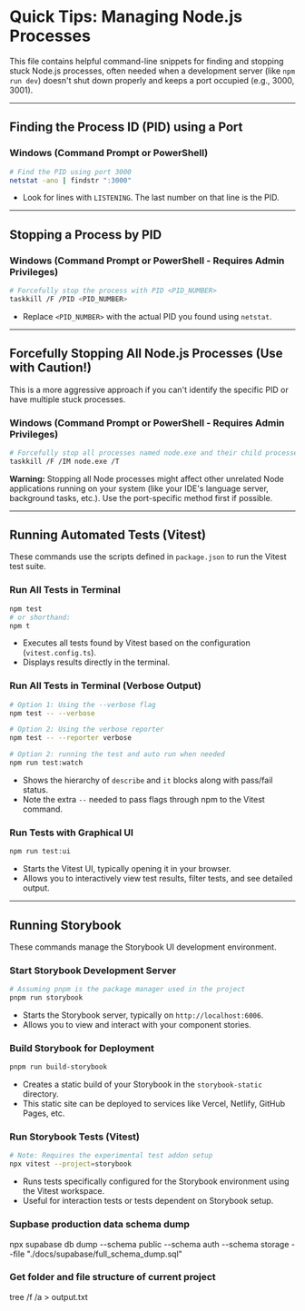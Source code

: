 # Quick Tips: Managing Node.js Processes

This file contains helpful command-line snippets for finding and stopping stuck Node.js processes, often needed when a development server (like `npm run dev`) doesn't shut down properly and keeps a port occupied (e.g., 3000, 3001).

---

## Finding the Process ID (PID) using a Port

### Windows (Command Prompt or PowerShell)

```bash
# Find the PID using port 3000
netstat -ano | findstr ":3000" 
```
* Look for lines with `LISTENING`. The last number on that line is the PID.

---

## Stopping a Process by PID

### Windows (Command Prompt or PowerShell - Requires Admin Privileges)

```bash
# Forcefully stop the process with PID <PID_NUMBER>
taskkill /F /PID <PID_NUMBER>
```
* Replace `<PID_NUMBER>` with the actual PID you found using `netstat`.

---

## Forcefully Stopping All Node.js Processes (Use with Caution!)

This is a more aggressive approach if you can't identify the specific PID or have multiple stuck processes.

### Windows (Command Prompt or PowerShell - Requires Admin Privileges)

```bash
# Forcefully stop all processes named node.exe and their child processes
taskkill /F /IM node.exe /T 
```

**Warning:** Stopping all Node processes might affect other unrelated Node applications running on your system (like your IDE's language server, background tasks, etc.). Use the port-specific method first if possible.

---

## Running Automated Tests (Vitest)

These commands use the scripts defined in `package.json` to run the Vitest test suite.

### Run All Tests in Terminal

```bash
npm test
# or shorthand:
npm t
```
* Executes all tests found by Vitest based on the configuration (`vitest.config.ts`).
* Displays results directly in the terminal.

### Run All Tests in Terminal (Verbose Output)

```bash
# Option 1: Using the --verbose flag
npm test -- --verbose

# Option 2: Using the verbose reporter
npm test -- --reporter verbose

# Option 2: running the test and auto run when needed
npm run test:watch
```
* Shows the hierarchy of `describe` and `it` blocks along with pass/fail status.
* Note the extra `--` needed to pass flags through npm to the Vitest command.

### Run Tests with Graphical UI

```bash
npm run test:ui
```
* Starts the Vitest UI, typically opening it in your browser.
* Allows you to interactively view test results, filter tests, and see detailed output.

---

## Running Storybook

These commands manage the Storybook UI development environment.

### Start Storybook Development Server

```bash
# Assuming pnpm is the package manager used in the project
pnpm run storybook
```
* Starts the Storybook server, typically on `http://localhost:6006`.
* Allows you to view and interact with your component stories.

### Build Storybook for Deployment

```bash
pnpm run build-storybook
```
* Creates a static build of your Storybook in the `storybook-static` directory.
* This static site can be deployed to services like Vercel, Netlify, GitHub Pages, etc.

### Run Storybook Tests (Vitest)

```bash
# Note: Requires the experimental test addon setup
npx vitest --project=storybook
```
* Runs tests specifically configured for the Storybook environment using the Vitest workspace.
* Useful for interaction tests or tests dependent on Storybook setup. 

### Supbase production data schema dump
npx supabase db dump --schema public --schema auth --schema storage --file "./docs/supabase/full_schema_dump.sql"

### Get folder and file structure of current project
tree /f /a > output.txt